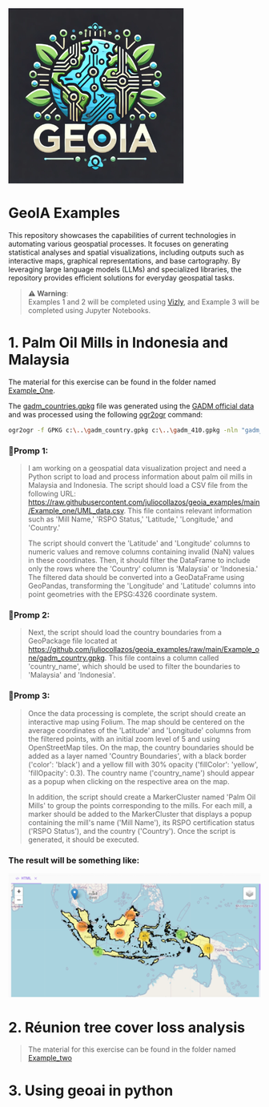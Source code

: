 <img src="./Data/logo.png" alt="Logo" width="350"/>

# GeoIA Examples

This repository showcases the capabilities of current technologies in automating various geospatial processes. It focuses on generating statistical analyses and spatial visualizations, including outputs such as interactive maps, graphical representations, and base cartography. By leveraging large language models (LLMs) and specialized libraries, the repository provides efficient solutions for everyday geospatial tasks.

> **⚠️ Warning**:  
> Examples 1 and 2 will be completed using [Vizly](https://vizly.fyi/app), and Example 3 will be completed using Jupyter Notebooks.

# 1. Palm Oil Mills in Indonesia and Malaysia

The material for this exercise can be found in the folder named [Example_One](./Example_one).

The [gadm_countries.gpkg](./Example_one/gadm_countries.gpkg) file was generated using the [GADM official data](https://gadm.org/download_world.html) and was processed using the following [ogr2ogr](https://gdal.org/programs/ogr2ogr.html) command:

```bash
ogr2ogr -f GPKG c:\..\gadm_country.gpkg c:\..\gadm_410.gpkg -nln "gadm_country" -nlt MULTIPOLYGON -dialect sqlite -sql "SELECT NAME_0 AS country_name, ST_SimplifyPreserveTopology(ST_Union(geom),0.05) AS geom FROM gadm_410 GROUP BY country_name" -explodecollections
```

### **🚨Promp 1:**
> I am working on a geospatial data visualization project and need a Python script to load and process information 
> about palm oil mills in Malaysia and Indonesia. The script should load a CSV file from the following 
> URL: https://raw.githubusercontent.com/juliocollazos/geoia_examples/main/Example_one/UML_data.csv. This file contains 
> relevant information such as 'Mill Name,' 'RSPO Status,' 'Latitude,' 'Longitude,' and 'Country.'
>
> The script should convert the 'Latitude' and 'Longitude' columns to numeric values and remove columns containing 
> invalid (NaN) values in these coordinates. Then, it should filter the DataFrame to include only the rows where the 
> 'Country' column is 'Malaysia' or 'Indonesia.' The filtered data should be converted into a GeoDataFrame using 
> GeoPandas, transforming the 'Longitude' and 'Latitude' columns into point geometries with the 
> EPSG:4326 coordinate system.
> 
### **🚨Promp 2:**
>Next, the script should load the country boundaries from a GeoPackage file located 
> at https://github.com/juliocollazos/geoia_examples/raw/main/Example_one/gadm_country.gpkg. 
> This file contains a column called 'country_name', which should be used to filter the boundaries to 'Malaysia' 
> and 'Indonesia'. 
> 
### **🚨Promp 3:**
> Once the data processing is complete, the script should create an interactive map using Folium. 
> The map should be centered on the average coordinates of the 'Latitude' and 'Longitude' columns from the 
> filtered points, with an initial zoom level of 5 and using OpenStreetMap tiles. On the map, the country boundaries 
> should be added as a layer named 'Country Boundaries', with a black border ('color': 'black') and a yellow fill 
> with 30% opacity ('fillColor': 'yellow', 'fillOpacity': 0.3). The country name ('country_name') should appear as a 
> popup when clicking on the respective area on the map.
>
> In addition, the script should create a MarkerCluster named 'Palm Oil Mills' to group the points corresponding 
> to the mills. For each mill, a marker should be added to the MarkerCluster that displays a popup containing 
> the mill's name ('Mill Name'), its RSPO certification status ('RSPO Status'), and the country ('Country').
> Once the script is generated, it should be executed.

### The result will be something like:
<img src="./Data/Ejemplo1.png" alt="Ejemplo1" width="800"/>

# 2. Réunion tree cover loss analysis
> The material for this exercise can be found in the folder named [Example_two](./Example_two)


# 3. Using geoai in python
